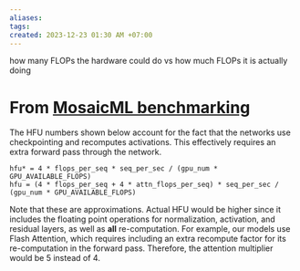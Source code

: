 ```yaml
---
aliases: 
tags: 
created: 2023-12-23 01:30 AM +07:00
---
```

how many FLOPs the hardware could do vs how much FLOPs it is actually doing

# From [MosaicML benchmarking](https://github.com/mosaicml/llm-foundry/tree/main/scripts/train/benchmarking#hfu)

The HFU numbers shown below account for the fact that the networks use checkpointing and recomputes activations. This effectively requires an extra forward pass through the network.

```
hfu* = 4 * flops_per_seq * seq_per_sec / (gpu_num * GPU_AVAILABLE_FLOPS)
hfu = (4 * flops_per_seq + 4 * attn_flops_per_seq) * seq_per_sec / (gpu_num * GPU_AVAILABLE_FLOPS)
```

Note that these are approximations. Actual HFU would be higher since it includes the floating point operations for normalization, activation, and residual layers, as well as **all** re-computation. For example, our models use Flash Attention, which requires including an extra recompute factor for its re-computation in the forward pass. Therefore, the attention multiplier would be 5 instead of 4.
